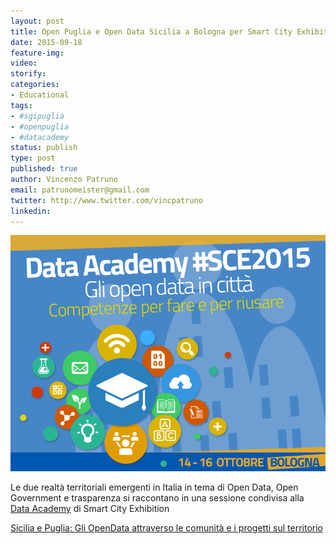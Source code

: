 ```yaml
---
layout: post
title: Open Puglia e Open Data Sicilia a Bologna per Smart City Exhibition 2015
date: 2015-09-18
feature-img: 
video: 
storify: 
categories:
- Educational
tags:
- #sgipuglia
- #openpuglia
- #datacademy
status: publish
type: post
published: true
author: Vincenzo Patruno
email: patrunomeister@gmail.com
twitter: http://www.twitter.com/vincpatruno
linkedin: 
---
```


![data academy](img/data_academy_1.gif)

Le due realtà territoriali emergenti in Italia in tema di Open Data, Open Government e trasparenza si raccontano in una sessione condivisa alla [Data Academy](smartcityexhibition.it/it/news/data-academy-sce2015-open-data-citt%C3%A0-competenze-fare-e-riusare) di  Smart City Exhibition 

[Sicilia e Puglia: Gli OpenData attraverso le comunità e i progetti sul territorio](www.smartcityexhibition.com/it/sicilia-e-puglia-gli-opendata-attraverso-le-comunit%C3%A0-e-i-progetti-sul-territorio)

